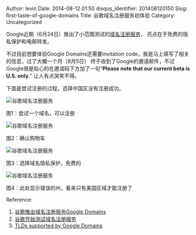 Author: levin
Date: 2014-08-12 01:50
disqus_identifier: 201408120150
Slug: first-taste-of-google-domains
Title: 谷歌域名注册服务初体验
Category: Uncategorized

Google近期（6月24日）推出了小范围测试的[域名注册服务](/url.html#https://domains.google.com/about/)，
亮点在于免费的隐私保护和电邮转发。<!-- more -->

不过目前想要体验Google Domains还需要invitation code，我是马上填写了相关的信息，过了大概一个月（8月5日）
终于收到了Google的邀请邮件，不过Google很是贴心的在邀请码下方加了一句“**Please note that our current beta is U.S. only.**”
让人有点哭笑不得。

下面是尝试注册的过程，选择中国区没有注册成功。

![谷歌域名注册服务](http://ww4.sinaimg.cn/large/0069yvRGgw1etc581ecs5j30mn073dgk.jpg)

图1：尝试一个域名，可以注册

![谷歌域名注册服务](http://ww3.sinaimg.cn/large/0069yvRGgw1etc582cra9j30mv06674s.jpg)

图2：确认购物车

![谷歌域名注册服务](http://ww4.sinaimg.cn/large/0069yvRGgw1etc583hxf3j30db04a74l.jpg)

图3：选择域名隐私保护，免费的

![谷歌域名注册服务](http://ww4.sinaimg.cn/large/0069yvRGgw1etc583ox7ij309g02t0ss.jpg)

图4：此处显示错误的州，看来只有美国区域才能注册了

Reference:

1. [谷歌推出域名注册服务Google Domains](/url.html#https://plus.google.com/+WilliamLong/posts/6jqq5Mr2xeJ)
2. [谷歌开始测试域名注册服务](/url.html#http://www.csdn.net/article/2014-06-24/2820354)
3. [TLDs supported by Google Domains](/url.html#https://support.google.com/domains/answer/6010092?hl=en)
